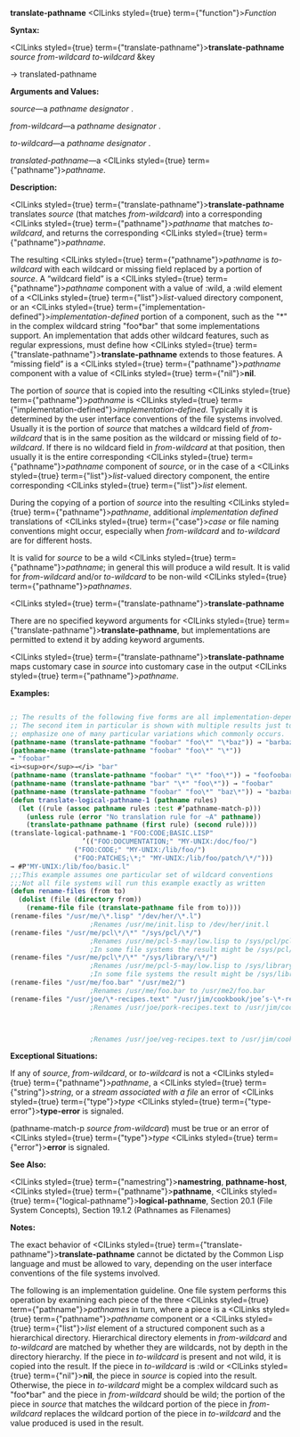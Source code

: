 **translate-pathname** <ClLinks styled={true} term={"function"}><i>Function</i></ClLinks> 



**Syntax:** 



<ClLinks styled={true} term={"translate-pathname"}><b>translate-pathname</b></ClLinks> *source from-wildcard to-wildcard* &amp;key 



→ translated-pathname 



**Arguments and Values:** 



*source*—a *pathname designator* . 



*from-wildcard*—a *pathname designator* . 



*to-wildcard*—a *pathname designator* . 



*translated-pathname*—a <ClLinks styled={true} term={"pathname"}><i>pathname</i></ClLinks>. 



**Description:** 



<ClLinks styled={true} term={"translate-pathname"}><b>translate-pathname</b></ClLinks> translates *source* (that matches *from-wildcard*) into a corresponding <ClLinks styled={true} term={"pathname"}><i>pathname</i></ClLinks> that matches *to-wildcard*, and returns the corresponding <ClLinks styled={true} term={"pathname"}><i>pathname</i></ClLinks>. 



The resulting <ClLinks styled={true} term={"pathname"}><i>pathname</i></ClLinks> is *to-wildcard* with each wildcard or missing field replaced by a portion of *source*. A “wildcard field” is a <ClLinks styled={true} term={"pathname"}><i>pathname</i></ClLinks> component with a value of :wild, a :wild element of a <ClLinks styled={true} term={"list"}><i>list</i></ClLinks>-valued directory component, or an <ClLinks styled={true} term={"implementation-defined"}><i>implementation-defined</i></ClLinks> portion of a component, such as the "\*" in the complex wildcard string "foo\*bar" that some implementations support. An implementation that adds other wildcard features, such as regular expressions, must define how <ClLinks styled={true} term={"translate-pathname"}><b>translate-pathname</b></ClLinks> extends to those features. A “missing field” is a <ClLinks styled={true} term={"pathname"}><i>pathname</i></ClLinks> component with a value of <ClLinks styled={true} term={"nil"}><b>nil</b></ClLinks>. 



The portion of *source* that is copied into the resulting <ClLinks styled={true} term={"pathname"}><i>pathname</i></ClLinks> is <ClLinks styled={true} term={"implementation-defined"}><i>implementation-defined</i></ClLinks>. Typically it is determined by the user interface conventions of the file systems involved. Usually it is the portion of *source* that matches a wildcard field of *from-wildcard* that is in the same position as the wildcard or missing field of *to-wildcard*. If there is no wildcard field in *from-wildcard* at that position, then usually it is the entire corresponding <ClLinks styled={true} term={"pathname"}><i>pathname</i></ClLinks> component of *source*, or in the case of a <ClLinks styled={true} term={"list"}><i>list</i></ClLinks>-valued directory component, the entire corresponding <ClLinks styled={true} term={"list"}><i>list</i></ClLinks> element. 



During the copying of a portion of *source* into the resulting <ClLinks styled={true} term={"pathname"}><i>pathname</i></ClLinks>, additional *implementation defined* translations of <ClLinks styled={true} term={"case"}><i>case</i></ClLinks> or file naming conventions might occur, especially when *from-wildcard* and *to-wildcard* are for different hosts. 



It is valid for *source* to be a wild <ClLinks styled={true} term={"pathname"}><i>pathname</i></ClLinks>; in general this will produce a wild result. It is valid for *from-wildcard* and/or *to-wildcard* to be non-wild <ClLinks styled={true} term={"pathname"}><i>pathnames</i></ClLinks>. 







 



 



<ClLinks styled={true} term={"translate-pathname"}><b>translate-pathname</b></ClLinks> 



There are no specified keyword arguments for <ClLinks styled={true} term={"translate-pathname"}><b>translate-pathname</b></ClLinks>, but implementations are permitted to extend it by adding keyword arguments. 



<ClLinks styled={true} term={"translate-pathname"}><b>translate-pathname</b></ClLinks> maps customary case in *source* into customary case in the output <ClLinks styled={true} term={"pathname"}><i>pathname</i></ClLinks>. 

**Examples:**
```lisp

;; The results of the following five forms are all implementation-dependent. 
;; The second item in particular is shown with multiple results just to 
;; emphasize one of many particular variations which commonly occurs. 
(pathname-name (translate-pathname "foobar" "foo\*" "\*baz")) → "barbaz" 
(pathname-name (translate-pathname "foobar" "foo\*" "\*")) 
→ "foobar" 
<i><sup>or</sup>→</i> "bar" 
(pathname-name (translate-pathname "foobar" "\*" "foo\*")) → "foofoobar" 
(pathname-name (translate-pathname "bar" "\*" "foo\*")) → "foobar" 
(pathname-name (translate-pathname "foobar" "foo\*" "baz\*")) → "bazbar" 
(defun translate-logical-pathname-1 (pathname rules) 
  (let ((rule (assoc pathname rules :test #’pathname-match-p))) 
    (unless rule (error "No translation rule for ~A" pathname)) 
    (translate-pathname pathname (first rule) (second rule)))) 
(translate-logical-pathname-1 "FOO:CODE;BASIC.LISP" 
			      ’(("FOO:DOCUMENTATION;" "MY-UNIX:/doc/foo/") 
				("FOO:CODE;" "MY-UNIX:/lib/foo/") 
				("FOO:PATCHES;\*;" "MY-UNIX:/lib/foo/patch/\*/"))) 
→ #P"MY-UNIX:/lib/foo/basic.l" 
;;;This example assumes one particular set of wildcard conventions 
;;;Not all file systems will run this example exactly as written 
(defun rename-files (from to) 
  (dolist (file (directory from)) 
    (rename-file file (translate-pathname file from to)))) 
(rename-files "/usr/me/\*.lisp" "/dev/her/\*.l") 
					;Renames /usr/me/init.lisp to /dev/her/init.l 
(rename-files "/usr/me/pcl\*/\*" "/sys/pcl/\*/") 
					;Renames /usr/me/pcl-5-may/low.lisp to /sys/pcl/pcl-5-may/low.lisp 
					;In some file systems the result might be /sys/pcl/5-may/low.lisp 
(rename-files "/usr/me/pcl\*/\*" "/sys/library/\*/") 
					;Renames /usr/me/pcl-5-may/low.lisp to /sys/library/pcl-5-may/low.lisp 
					;In some file systems the result might be /sys/library/5-may/low.lisp 
(rename-files "/usr/me/foo.bar" "/usr/me2/") 
					;Renames /usr/me/foo.bar to /usr/me2/foo.bar 
(rename-files "/usr/joe/\*-recipes.text" "/usr/jim/cookbook/joe’s-\*-rec.text") ;Renames /usr/joe/lamb-recipes.text to /usr/jim/cookbook/joe’s-lamb-rec.text 
					;Renames /usr/joe/pork-recipes.text to /usr/jim/cookbook/joe’s-pork-rec.text 



					;Renames /usr/joe/veg-recipes.text to /usr/jim/cookbook/joe’s-veg-rec.text 

```
**Exceptional Situations:** 



If any of *source*, *from-wildcard*, or *to-wildcard* is not a <ClLinks styled={true} term={"pathname"}><i>pathname</i></ClLinks>, a <ClLinks styled={true} term={"string"}><i>string</i></ClLinks>, or a *stream associated with a file* an error of <ClLinks styled={true} term={"type"}><i>type</i></ClLinks> <ClLinks styled={true} term={"type-error"}><b>type-error</b></ClLinks> is signaled. 



(pathname-match-p *source from-wildcard*) must be true or an error of <ClLinks styled={true} term={"type"}><i>type</i></ClLinks> <ClLinks styled={true} term={"error"}><b>error</b></ClLinks> is signaled. 



**See Also:** 



<ClLinks styled={true} term={"namestring"}><b>namestring</b></ClLinks>, **pathname-host**, <ClLinks styled={true} term={"pathname"}><b>pathname</b></ClLinks>, <ClLinks styled={true} term={"logical-pathname"}><b>logical-pathname</b></ClLinks>, Section 20.1 (File System Concepts), Section 19.1.2 (Pathnames as Filenames) 



**Notes:** 



The exact behavior of <ClLinks styled={true} term={"translate-pathname"}><b>translate-pathname</b></ClLinks> cannot be dictated by the Common Lisp language and must be allowed to vary, depending on the user interface conventions of the file systems involved. 



The following is an implementation guideline. One file system performs this operation by examining each piece of the three <ClLinks styled={true} term={"pathname"}><i>pathnames</i></ClLinks> in turn, where a piece is a <ClLinks styled={true} term={"pathname"}><i>pathname</i></ClLinks> component or a <ClLinks styled={true} term={"list"}><i>list</i></ClLinks> element of a structured component such as a hierarchical directory. Hierarchical directory elements in *from-wildcard* and *to-wildcard* are matched by whether they are wildcards, not by depth in the directory hierarchy. If the piece in *to-wildcard* is present and not wild, it is copied into the result. If the piece in *to-wildcard* is :wild or <ClLinks styled={true} term={"nil"}><b>nil</b></ClLinks>, the piece in *source* is copied into the result. Otherwise, the piece in *to-wildcard* might be a complex wildcard such as "foo\*bar" and the piece in *from-wildcard* should be wild; the portion of the piece in *source* that matches the wildcard portion of the piece in *from-wildcard* replaces the wildcard portion of the piece in *to-wildcard* and the value produced is used in the result. 



